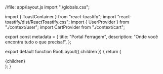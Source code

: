//file: app/layout.js
import "./globals.css";

import { ToastContainer } from "react-toastify";
import "react-toastify/dist/ReactToastify.css";
import { UserProvider } from "./context/user";
import CartProvider from "./context/cart";

export const metadata = {
  title: "Portal Ferragem",
  description: "Onde você encontra tudo o que precisa!",
};

export default function RootLayout({ children }) {
  return (
    <html lang="en">
      <body>
        <ToastContainer />
        <div>
          <UserProvider>
            <CartProvider>{children}</CartProvider>
          </UserProvider>
        </div>
      </body>
    </html>
  );
}
